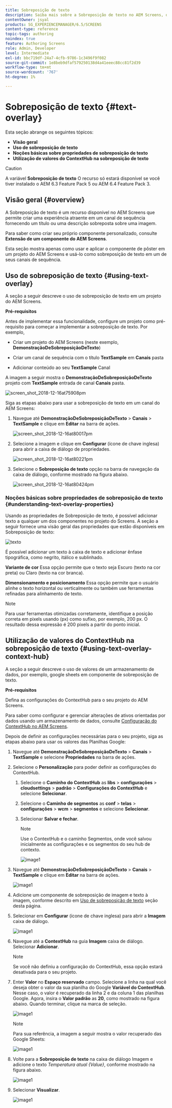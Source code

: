 ```yaml
---
title: Sobreposição de texto
description: Saiba mais sobre a Sobreposição de texto no AEM Screens, que permite criar uma experiência atraente em um canal de sequência fornecendo um título ou uma descrição sobreposta sobre uma imagem.
contentOwner: jsyal
products: SG_EXPERIENCEMANAGER/6.5/SCREENS
content-type: reference
topic-tags: authoring
noindex: true
feature: Authoring Screens
role: Admin, Developer
level: Intermediate
exl-id: bbc719df-24a7-4cfb-9786-1c3496f9f082
source-git-commit: 1e8beb9dfaf579250138d4a41eeec88cc81f2d39
workflow-type: tm+mt
source-wordcount: '767'
ht-degree: 1%

---
```


# Sobreposição de texto {#text-overlay}

Esta seção abrange os seguintes tópicos:

* **Visão geral**
* **Uso de sobreposição de texto**
* **Noções básicas sobre propriedades de sobreposição de texto**
* **Utilização de valores do ContextHub na sobreposição de texto**

>[!CAUTION]
>
>A variável **Sobreposição de texto** O recurso só estará disponível se você tiver instalado o AEM 6.3 Feature Pack 5 ou AEM 6.4 Feature Pack 3.

## Visão geral {#overview}

A Sobreposição de texto é um recurso disponível no AEM Screens que permite criar uma experiência atraente em um canal de sequência fornecendo um título ou uma descrição sobreposta sobre uma imagem.

Para saber como criar seu próprio componente personalizado, consulte **Extensão de um componente do AEM Screens**.

Esta seção mostra apenas como usar e aplicar o componente de pôster em um projeto do AEM Screens e usá-lo como sobreposição de texto em um de seus canais de sequência.

## Uso de sobreposição de texto {#using-text-overlay}

A seção a seguir descreve o uso de sobreposição de texto em um projeto do AEM Screens.

**Pré-requisitos**

Antes de implementar essa funcionalidade, configure um projeto como pré-requisito para começar a implementar a sobreposição de texto. Por exemplo,

* Criar um projeto do AEM Screens (neste exemplo, **DemonstraçãoDeSobreposiçãoDeTexto**)

* Criar um canal de sequência com o título **TextSample** em **Canais** pasta

* Adicionar conteúdo ao seu **TextSample** Canal

A imagem a seguir mostra o **DemonstraçãoDeSobreposiçãoDeTexto** projeto com **TextSample** entrada de canal **Canais** pasta.

![screen_shot_2018-12-16at75908pm](assets/screen_shot_2018-12-16at75908pm.png)

Siga as etapas abaixo para usar a sobreposição de texto em um canal do AEM Screens:

1. Navegue até **DemonstraçãoDeSobreposiçãoDeTexto** > **Canais** > **TextSample** e clique em **Editar** na barra de ações.

   ![screen_shot_2018-12-16at80017pm](assets/screen_shot_2018-12-16at80017pm.png)

1. Selecione a imagem e clique em **Configurar** (ícone de chave inglesa) para abrir a caixa de diálogo de propriedades.

   ![screen_shot_2018-12-16at80221pm](assets/screen_shot_2018-12-16at80221pm.png)

1. Selecione o **Sobreposição de texto** opção na barra de navegação da caixa de diálogo, conforme mostrado na figura abaixo.

   ![screen_shot_2018-12-16at80424pm](assets/screen_shot_2018-12-16at80424pm.png)

### Noções básicas sobre propriedades de sobreposição de texto {#understanding-text-overlay-properties}

Usando as propriedades de Sobreposição de texto, é possível adicionar texto a qualquer um dos componentes no projeto do Screens. A seção a seguir fornece uma visão geral das propriedades que estão disponíveis em Sobreposição de texto:

![texto](assets/text.gif)

É possível adicionar um texto à caixa de texto e adicionar ênfase tipográfica, como negrito, itálico e sublinhado.

**Variante de cor** Essa opção permite que o texto seja Escuro (texto na cor preta) ou Claro (texto na cor branca).

**Dimensionamento e posicionamento** Essa opção permite que o usuário alinhe o texto horizontal ou verticalmente ou também use ferramentas refinadas para alinhamento de texto.

>[!NOTE]
>
>Para usar ferramentas otimizadas corretamente, identifique a posição correta em pixels usando (px) como sufixo, por exemplo, 200 px. O resultado dessa expressão é 200 pixels a partir do ponto inicial.

## Utilização de valores do ContextHub na sobreposição de texto {#using-text-overlay-context-hub}

A seção a seguir descreve o uso de valores de um armazenamento de dados, por exemplo, google sheets em componente de sobreposição de texto.

**Pré-requisitos**

Defina as configurações do ContextHub para o seu projeto do AEM Screens.

Para saber como configurar e gerenciar alterações de ativos orientadas por dados usando um armazenamento de dados, consulte [Configuração do ContextHub no AEM Screens](https://experienceleague.adobe.com/en/docs/experience-manager-screens/user-guide/developing/configuring-context-hub).

Depois de definir as configurações necessárias para o seu projeto, siga as etapas abaixo para usar os valores das Planilhas Google:

1. Navegue até **DemonstraçãoDeSobreposiçãoDeTexto** > **Canais** > **TextSample** e selecione **Propriedades** na barra de ações.

1. Selecione o **Personalização** para poder definir as configurações do ContextHub.

   1. Selecione o **Caminho do ContextHub** as **libs** > **configurações** > **cloudsettings** > **padrão** > **Configurações do ContextHub** e selecione **Selecionar**.

   1. Selecione o **Caminho de segmentos** as **conf** > **telas** > **configurações** > **wcm** > **segmentos** e selecione **Selecionar**.

   1. Selecionar **Salvar e fechar**.

      >[!NOTE]
      >
      >Use o ContextHub e o caminho Segmentos, onde você salvou inicialmente as configurações e os segmentos do seu hub de contexto.

      ![image1](/help/user-guide/assets/text-overlay/text-overlay8.png)

1. Navegue até **DemonstraçãoDeSobreposiçãoDeTexto** > **Canais** > **TextSample** e clique em **Editar** na barra de ações.

   ![image1](/help/user-guide/assets/text-overlay/text-overlay1.png)

1. Adicione um componente de sobreposição de imagem e texto à imagem, conforme descrito em [Uso de sobreposição de texto](/help/user-guide/text-overlay.md#using-text-overlay) seção desta página.

1. Selecionar em **Configurar** (ícone de chave inglesa) para abrir a **Imagem** caixa de diálogo.

   ![image1](/help/user-guide/assets/text-overlay/text-overlay4.png)

1. Navegue até a **ContextHub** na guia **Imagem** caixa de diálogo. Selecionar **Adicionar**.

   >[!NOTE]
   >Se você não definiu a configuração do ContextHub, essa opção estará desativada para o seu projeto.

1. Enter **Valor** no **Espaço reservado** campo. Selecione a linha na qual você deseja obter o valor da sua planilha do Google **Variável do ContextHub**. Nesse caso, o valor é recuperado da linha 2 e da coluna 1 das planilhas Google. Agora, insira o **Valor padrão** as **20**, como mostrado na figura abaixo. Quando terminar, clique na marca de seleção.

   ![image1](/help/user-guide/assets/text-overlay/text-overlay5.png)

   >[!NOTE]
   >Para sua referência, a imagem a seguir mostra o valor recuperado das Google Sheets:

   ![image1](/help/user-guide/assets/text-overlay/text-overlay6.png)

1. Volte para a **Sobreposição de texto** na caixa de diálogo Imagem e adicione o texto *Temperatura atual {Value}*, conforme mostrado na figura abaixo.

   ![image1](/help/user-guide/assets/text-overlay/text-overlay7.png)

1. Selecionar **Visualizar**.

   ![image1](/help/user-guide/assets/text-overlay/text-overlay10.png)

